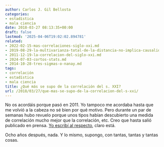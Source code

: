 ```yaml
---
author: Carlos J. Gil Bellosta
categories:
- estadística
- mala ciencia
date: 2018-03-27 08:13:35+00:00
draft: false
lastmod: '2025-04-06T19:02:02.894781'
related:
- 2022-02-15-mas-correlaciones-siglo-xxi.md
- 2019-08-29-la-multivarianza-total-de-la-distancia-no-implica-causalidad.md
- 2011-12-19-la-correlacion-del-siglo-xxi.md
- 2024-07-03-cortos-stats.md
- 2014-10-28-tres-sigmas-o-nanay.md
tags:
- correlación
- estadística
- mala ciencia
title: ¿Qué más se supo de la correlación del s. XXI?
url: /2018/03/27/que-mas-se-supo-de-la-correlacion-del-s-xxi/
---
```


No os acordáis porque pasó en 2011. Yo tampoco me acordaba hasta que me volvió a la cabeza no sé bien por qué motivo. Pero durante un par de semanas hubo revuelo porque unos tipos habían descubierto una medida de correlación mucho mejor que la correlación, etc. Creo que hasta salió publicado en prensa. [Yo escribí al respecto](https://www.datanalytics.com/2011/12/19/la-correlacion-del-siglo-xxi/), claro está.

Ocho años después, nada. Y lo mismo, supongo, con tantas, tantas y tantas cosas.